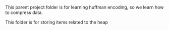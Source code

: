 This parent project folder is for learning huffman encoding, so we learn how to compress data.

This folder is for storing items related to the heap
